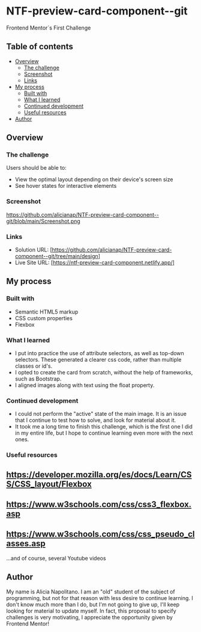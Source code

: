 # NTF-preview-card-component--git
Frontend Mentor´s First Challenge 
## Table of contents
- [Overview](#overview)
  - [The challenge](#the-challenge)
  - [Screenshot](#screenshot)
  - [Links](#links)
- [My process](#my-process)
  - [Built with](#built-with)
  - [What I learned](#what-i-learned)
  - [Continued development](#continued-development)
  - [Useful resources](#useful-resources)
- [Author](#author)

## Overview
### The challenge

Users should be able to:

- View the optimal layout depending on their device's screen size
- See hover states for interactive elements

### Screenshot
https://github.com/alicianap/NTF-preview-card-component--git/blob/main/Screenshot.png

### Links

- Solution URL: [https://github.com/alicianap/NTF-preview-card-component--git/tree/main/design]
- Live Site URL: [https://ntf-preview-card-component.netlify.app/]

## My process
### Built with

- Semantic HTML5 markup
- CSS custom properties
- Flexbox

### What I learned
- I put into practice the use of attribute selectors, as well as top-down selectors. These generated a clearer css code, rather than multiple classes or id's.
- I opted to create the card from scratch, without the help of frameworks, such as Bootstrap.
- I aligned images along with text using the float property.

### Continued development
- I could not perform the "active" state of the main image. It is an issue that I continue to test how to solve, and look for material about it.
- It took me a long time to finish this challenge, which is the first one I did in my entire life, but I hope to continue learning even more with the next ones.

### Useful resources
## https://developer.mozilla.org/es/docs/Learn/CSS/CSS_layout/Flexbox
## https://www.w3schools.com/css/css3_flexbox.asp
## https://www.w3schools.com/css/css_pseudo_classes.asp
...and of course, several Youtube videos

## Author
My name is Alicia Napolitano. 
I am an "old" student of the subject of programming, but not for that reason with less desire to continue learning.
I don't know much more than I do, but I'm not going to give up, I'll keep looking for material to update myself. In fact, this proposal to specify challenges is very motivating, I appreciate the opportunity given by Frontend Mentor!



